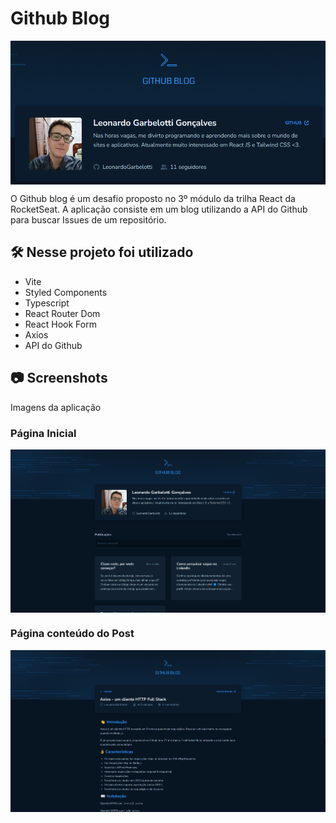 # Github Blog

<img src="./src/assets/screenshots/readme-banner.png" align="center">

O Github blog é um desafio proposto no 3º módulo da trilha React da RocketSeat. A aplicação consiste em um blog utilizando a API do Github para buscar Issues de um repositório.

## 🛠️ Nesse projeto foi utilizado
* Vite
* Styled Components
* Typescript
* React Router Dom
* React Hook Form
* Axios
* API do Github

## 📷 Screenshots
Imagens da aplicação

### Página Inicial

<img src="./src/assets/screenshots/app1.png" align="center">


### Página conteúdo do Post

<img src="./src/assets/screenshots/app2.png" align="center">